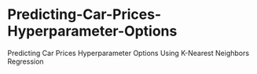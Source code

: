 # Predicting-Car-Prices-Hyperparameter-Options
Predicting Car Prices Hyperparameter Options Using K-Nearest Neighbors Regression

